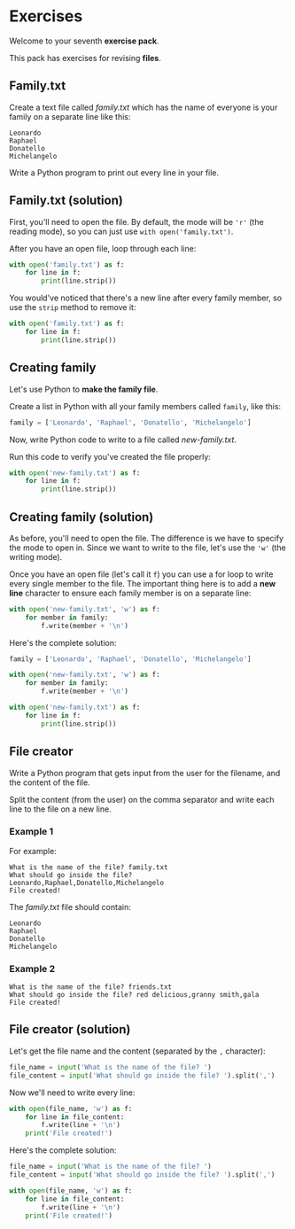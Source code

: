 # Exercises
Welcome to your seventh **exercise pack**.

This pack has exercises for revising **files**.

## Family.txt
Create a text file called *family.txt* which has the name of everyone is your family on a separate line like this:

```
Leonardo
Raphael
Donatello
Michelangelo
```

Write a Python program to print out every line in your file.

## Family.txt (solution)

First, you'll need to open the file. By default, the mode will be `'r'` (the reading mode), so you can just use `with open('family.txt')`.

After you have an open file, loop through each line:

```python
with open('family.txt') as f:
    for line in f:
        print(line.strip())
```

You would've noticed that there's a new line after every family member, so use the `strip` method to remove it:

```python
with open('family.txt') as f:
    for line in f:
        print(line.strip())
```

## Creating family
Let's use Python to **make the family file**.

Create a list in Python with all your family members called `family`, like this:

```python
family = ['Leonardo', 'Raphael', 'Donatello', 'Michelangelo']
```

Now, write Python code to write to a file called *new-family.txt*.

Run this code to verify you've created the file properly:

```python
with open('new-family.txt') as f:
    for line in f:
        print(line.strip())
```

## Creating family (solution)
As before, you'll need to open the file. The difference is we have to specify the mode to open in. Since we want to write to the file, let's use the `'w'` (the writing mode).

Once you have an open file (let's call it `f`) you can use a for loop to write every single member to the file. The important thing here is to add a **new line** character to ensure each family member is on a separate line:

```python
with open('new-family.txt', 'w') as f:
    for member in family:
        f.write(member + '\n')
```

Here's the complete solution:
```python
family = ['Leonardo', 'Raphael', 'Donatello', 'Michelangelo']

with open('new-family.txt', 'w') as f:
    for member in family:
        f.write(member + '\n')

with open('new-family.txt') as f:
    for line in f:
        print(line.strip())
```

## File creator
Write a Python program that gets input from the user for the filename, and the content of the file.

Split the content (from the user) on the comma separator and write each line to the file on a new line.

### Example 1
For example:

```text
What is the name of the file? family.txt
What should go inside the file? Leonardo,Raphael,Donatello,Michelangelo
File created!
```

The *family.txt* file should contain:

```text
Leonardo
Raphael
Donatello
Michelangelo
```

### Example 2
```text
What is the name of the file? friends.txt
What should go inside the file? red delicious,granny smith,gala
File created!
```

## File creator (solution)
Let's get the file name and the content (separated by the `,` character):

```python
file_name = input('What is the name of the file? ')
file_content = input('What should go inside the file? ').split(',')
```

Now we'll need to write every line:

```python
with open(file_name, 'w') as f:
    for line in file_content:
        f.write(line + '\n')
    print('File created!')
```

Here's the complete solution:

```python
file_name = input('What is the name of the file? ')
file_content = input('What should go inside the file? ').split(',')

with open(file_name, 'w') as f:
    for line in file_content:
        f.write(line + '\n')
    print('File created!')
```
